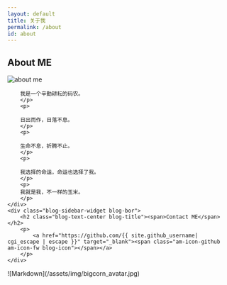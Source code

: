 ```yaml
---
layout: default
title: 关于我
permalink: /about
id: about
---
```

<div class="am-u-md-4 am-u-sm-12 blog-sidebar">
    <div class="blog-sidebar-widget blog-bor">
        <h2 class="blog-text-center blog-title"><span>About ME</span></h2>
        <img src="{{ '/assets/img/corn_avatar.png' | relative_url }}" alt="about me" class="blog-entry-img" >
        <p>
          
        我是一个辛勤耕耘的码农。
        </p>
        <p>
          
        日出而作，日落不息。
        </p>
        <p>
          
        生命不息，折腾不止。
        </p>
        <p>
          
        我选择的命运，命运也选择了我。
        </p>
        <p>
        我就是我，不一样的玉米。
        </p>
    </div>
    <div class="blog-sidebar-widget blog-bor">
        <h2 class="blog-text-center blog-title"><span>Contact ME</span></h2>
        <p>
            <a href="https://github.com/{{ site.github_username| cgi_escape | escape }}" target="_blank"><span class="am-icon-github am-icon-fw blog-icon"></span></a>
        </p>
    </div>
</div>
![Markdown](/assets/img/bigcorn_avatar.jpg)
